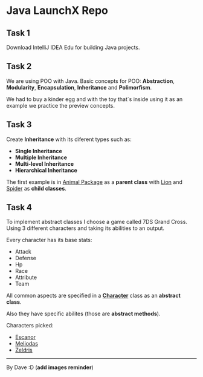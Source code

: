 # Java LaunchX Repo

## Task 1
Download IntelliJ IDEA Edu for building Java projects.

## Task 2
We are using POO with Java. Basic concepts for POO: **Abstraction**, **Modularity**, **Encapsulation**, **Inheritance** and **Polimorfism**.

We had to buy a kinder egg and with the toy that`s inside using it as an example we practice the preview concepts.

## Task 3
Create **Inheritance** with its diferent types such as: 
 - **Single Inheritance**
 - **Multiple Inheritance**
 - **Multi-level Inheritance**
 - **Hierarchical Inheritance**

The first example is in [Animal Package](/src/Week_01/Animal/) as a **parent class** with [Lion](/src/Week_01/Animal/Lion.java) and [Spider](/src/Week_01/Animal/Spider.java) as **child classes**.

## Task 4
To implement abstract classes I choose a game called 7DS Grand Cross. Using 3 different characters and taking its abilities to an output.

Every character has its base stats:
 - Attack
 - Defense
 - Hp
 - Race
 - Attribute
 - Team

All common aspects are specified in a **[Character](/src/Week_02/SevenDS/Character.java)** class as an **abstract class**.

Also they have specific abilites (those are **abstract methods**).

Characters picked:
 - [Escanor](/src/Week_02/SevenDS/Escanor.java)
 - [Meliodas](/src/Week_02/SevenDS/Meliodas.java)
 - [Zeldris](/src/Week_02/SevenDS/Zeldris.java)

***

By Dave :D (**add images reminder**)